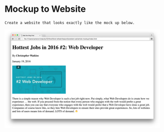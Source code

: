 # Mockup to Website
    Create a website that looks exactly like the mock up below. 

![Website Mock Up](web-dev-blog.png)